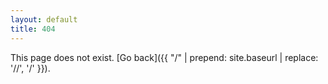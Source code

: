 ```yaml
---
layout: default
title: 404
---
```


This page does not exist. [Go back]({{ "/" | prepend: site.baseurl | replace: '//', '/' }}).














